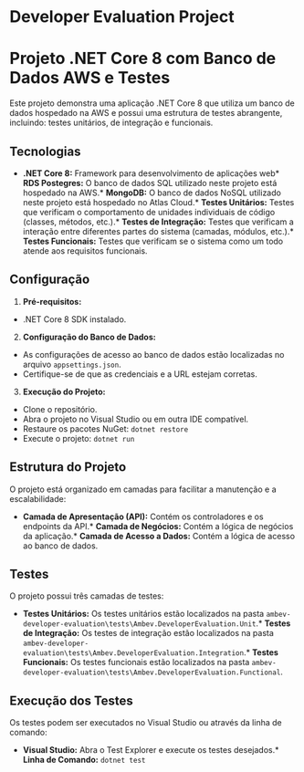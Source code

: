 # Developer Evaluation Project

# Projeto .NET Core 8 com Banco de Dados AWS e Testes
Este projeto demonstra uma aplicação .NET Core 8 que utiliza um banco de dados hospedado na AWS e possui uma estrutura de testes abrangente, incluindo: testes unitários, de integração e funcionais.

## Tecnologias
* **.NET Core 8:** Framework para desenvolvimento de aplicações web*
**RDS Postegres:** O banco de dados SQL utilizado neste projeto está hospedado na AWS.*
**MongoDB:** O banco de dados NoSQL utilizado neste projeto está hospedado no Atlas Cloud.*
**Testes Unitários:** Testes que verificam o comportamento de unidades individuais de código (classes, métodos, etc.).*
**Testes de Integração:** Testes que verificam a interação entre diferentes partes do sistema (camadas, módulos, etc.).*
**Testes Funcionais:** Testes que verificam se o sistema como um todo atende aos requisitos funcionais.

## Configuração
1. **Pré-requisitos:**
* .NET Core 8 SDK instalado.

2. **Configuração do Banco de Dados:**
* As configurações de acesso ao banco de dados estão localizadas no arquivo `appsettings.json`.
* Certifique-se de que as credenciais e a URL estejam corretas.

3. **Execução do Projeto:**
* Clone o repositório.
* Abra o projeto no Visual Studio ou em outra IDE compatível.
* Restaure os pacotes NuGet: `dotnet restore`
* Execute o projeto: `dotnet run`

## Estrutura do Projeto
O projeto está organizado em camadas para facilitar a manutenção e a escalabilidade:
* **Camada de Apresentação (API):** Contém os controladores e os endpoints da API.* 
**Camada de Negócios:** Contém a lógica de negócios da aplicação.* 
**Camada de Acesso a Dados:** Contém a lógica de acesso ao banco de dados.

## Testes
O projeto possui três camadas de testes:
* **Testes Unitários:** 
Os testes unitários estão localizados na pasta `ambev-developer-evaluation\tests\Ambev.DeveloperEvaluation.Unit`.* 
**Testes de Integração:** Os testes de integração estão localizados na pasta `ambev-developer-evaluation\tests\Ambev.DeveloperEvaluation.Integration`.* 
**Testes Funcionais:** Os testes funcionais estão localizados na pasta `ambev-developer-evaluation\tests\Ambev.DeveloperEvaluation.Functional`.

## Execução dos Testes
Os testes podem ser executados no Visual Studio ou através da linha de comando:
* **Visual Studio:** Abra o Test Explorer e execute os testes desejados.* **Linha de Comando:** `dotnet test`